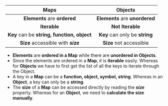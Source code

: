 |                  Maps                   |            Objects             |
|:---------------------------------------:|:------------------------------:|
|      **Elements** are **ordered**| **Elements** are **unordered** |
| **Iterable**|**Not Iterable**|
| **Key** can be **string, function, object** |**Key** can only be **string**|
| **Size** accessible with ***size***|**Size** not accessible|

- **Elements** are **ordered in a Map** while there are **unordered in Objects**.
- Since the elements are ordered in a **Map**, it is **iterable** easily. Whereas for **Objects** we have to first get the list of all the keys to iterate through the Object.
- A key in a **Map** can be a **function, object, symbol, string**. Whereas in an **Object**, a key can only be a **string**. 
- The **size** of a **Map** can be accessed directly by reading the ***size*** property. Whereas for an **Object**, we need to **calculate the size manually**.